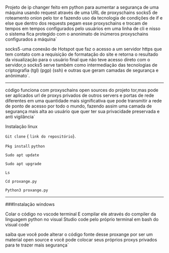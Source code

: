 Projeto de ip changer feito em python para aumentar a segurança de uma máquina usando request através de uma URL de proxyschains socks5 de roteamento onion pelo tor e fazendo uso da tecnologia de  condições de if e else que dentro dos requests pegam esse proxyschains e trocam de tempos em tempos configurados pelo usuários em uma linha de cli e nisso o sistema fica protegido com o anonimato de inúmeros proxyschains configurados a máquina`

socks5` - `uma conexão de Hotspot que faz o acesso a um servidor https que tem contato com a requisição de formatação do site e retorna o resultado da visualização para o usuário final que não teve acesso direto com o servidor,o socks5 serve também como intermediação das tecnologias de criptografia (tgl) (pgp) (ssh) e outras que geram camadas de segurança e anônimato`.

-------------------------------------------------


  código funciona com proxyschains open sources do projeto tor,mas pode ser aplicados url de proxys privados de outros servers e portas de rede diferentes em uma quantidade mais significativa que pode transmitir a rede de ponto de acesso por todo o mundo, fazendo assim uma camada de segurança mais alta ao usuário que quer ter sua privacidade preservada e anti vigilância` 


Instalação linux

`Git clone` { `link do repositório`}.          

`Pkg install` `python` 

`Sudo apt update`

`Sudo apt upgrade` 

`Ls`

`Cd proxange.py`

`Python3 proxange.py`


-------------------------------------------------

###Instalação windows

Colar o código no vscode terminal 
E compilar ele através do compiler da linguagem python no visual Studio code pelo próprio terminal em bash do visual code`

saiba que você pode alterar o código fonte desse proxange por ser um material open source e você pode colocar seus próprios proxys privados para te trazer mais segurança`


